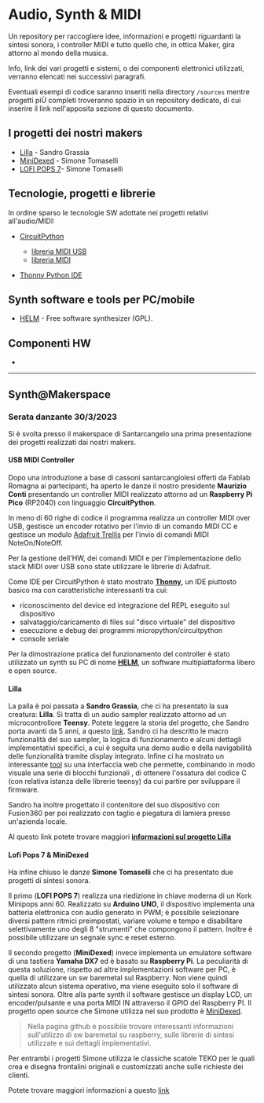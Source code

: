 # Audio, Synth & MIDI

Un repository per raccogliere idee, informazioni e progetti riguardanti la sintesi sonora, i controller MIDI e tutto quello che, in ottica Maker, gira attorno al mondo della musica.

Info, link dei vari progetti e sistemi, o dei componenti elettronici utilizzati, verranno elencati nei successivi paragrafi.

Eventuali esempi di codice saranno inseriti nella directory `/sources` mentre progetti piÙ completi troveranno spazio in un repository dedicato, di cui inserire il link nell'apposita sezione di questo documento.



## I progetti dei nostri makers

- [Lilla](http://lillasampler.it) - Sandro Grassia
- [MiniDexed](https://github.com/probonopd/MiniDexed) - Simone Tomaselli
- [LOFI POPS 7](https://www.youtube.com/watch?v=sYu-AwnDNEU&t=2s)- Simone Tomaselli


## Tecnologie, progetti e librerie 

In ordine sparso le tecnologie SW adottate nei progetti relativi all'audio/MIDI:

- [CircuitPython](https://circuitpython.org/)
    - [libreria MIDI USB](https://docs.circuitpython.org/en/latest/shared-bindings/usb_midi/index.html)
    - [libreria MIDI](https://docs.circuitpython.org/projects/midi/en/latest/api.html)

- [Thonny Python IDE](https://thonny.org/)

## Synth software e tools per PC/mobile

- [HELM](https://tytel.org/helm/) - Free software synthesizer (GPL). 



## Componenti HW

- 

----
## Synth@Makerspace


### Serata danzante 30/3/2023
Si è svolta presso il makerspace di Santarcangelo una prima presentazione dei progetti realizzati dai nostri makers.

#### USB MIDI Controller 

Dopo una introduzione a base di cassoni santarcangiolesi offerti da Fablab Romagna ai partecipanti, ha aperto le danze il nostro presidente  **Maurizio Conti** presentando un controller MIDI realizzato attorno ad un **Raspberry Pi Pico** (RP2040) con linguaggio **CircuitPython**.

In meno di 60 righe di codice il programma realizza un controller MIDI over USB, gestisce un encoder rotativo per l'invio di un comando MIDI CC e gestisce un modulo [Adafruit Trellis](https://learn.adafruit.com/adafruit-trellis-diy-open-source-led-keypad/overview) per l'invio di comandi MIDI NoteOn/NoteOff.

Per la gestione dell'HW, dei comandi MIDI e per l'implementazione dello stack MIDI over USB sono state utilizzare le librerie di Adafruit.

Come IDE per CircuitPython è stato mostrato **[Thonny](https://thonny.org/)**, un IDE piuttosto basico ma con caratteristiche interessanti tra cui:
- riconoscimento del device ed integrazione del REPL eseguito sul dispositivo
- salvataggio/caricamento di files sul "disco virtuale" del dispositivo 
- esecuzione e debug dei programmi micropython/circuitpython
- console seriale 

Per la dimostrazione pratica del funzionamento del controller è stato utilizzato un synth su PC di nome  **[HELM](https://tytel.org/helm/)**, un software multipiattaforma libero e open source.


#### Lilla

La palla è poi passata a **Sandro Grassia**, che ci ha presentato la sua creatura: **Lilla**. Si tratta di un audio sampler realizzato attorno ad un microcontrollore **Teensy**. Potete leggere la storia del progetto, che Sandro porta avanti da 5 anni, a questo [link](https://fablabromagna.org/lilla-story/).
Sandro ci ha descritto le macro funzionalità del suo sampler, la logica di funzionamento e alcuni dettagli implementativi specifici, a cui è seguita una demo audio e della navigabilità delle funzionalità tramite display integrato.
Infine ci ha mostrato un interessante [tool](https://www.pjrc.com/teensy/gui/index.html) su una interfaccia web che permette, combinando in modo visuale una serie di blocchi funzionali , di ottenere l'ossatura del codice C (con relativa istanza delle librerie teensy) da cui partire per sviluppare il firmware.

Sandro ha inoltre progettato  il contenitore del suo dispositivo con Fusion360 per poi realizzato  con taglio e piegatura di lamiera presso un'azienda locale.

Al questo link potete trovare maggiori **[informazioni sul progetto Lilla](http://lillasampler.it)**


#### Lofi Pops 7 & MiniDexed

Ha infine chiuso le danze **Simone Tomaselli** che ci ha presentato due progetti di sintesi sonora.

Il primo (**LOFI POPS 7**) realizza una riedizione in chiave moderna di un Kork Minipops anni 60. Realizzato su **Arduino UNO**, il dispositivo implementa una batteria elettronica con audio generato in PWM; è possibile selezionare diversi pattern ritmici preimpostati, variare volume e tempo e disabilitare selettivamente uno degli 8 "strumenti" che compongono il pattern. Inoltre è possibile utilizzare un segnale sync e reset esterno. 

Il secondo progetto (**MiniDexed**) invece implementa un emulatore software di una tastiera **Yamaha DX7** ed è basato su **Raspberry Pi**. La peculiarità di questa soluzione, rispetto ad altre implementazioni software per PC, è quella di utilizzare un sw baremetal sul Raspberry. Non viene quindi utilizzato alcun sistema operativo, ma viene eseguito solo il software di sintesi sonora. Oltre alla parte synth il software gestisce un display LCD, un encoder/pulsante e una porta MIDI IN attraverso il GPIO del Raspberry PI.
Il progetto open source che Simone utilizza nel suo prodotto è [MiniDexed](https://github.com/probonopd/MiniDexed).
> Nella pagina github è possibile trovare interessanti informazioni sull'utilizzo di sw baremetal su raspberry, sulle librerie di sintesi utilizzate e sui dettagli implementativi.

Per entrambi i progetti Simone utilizza le classiche scatole TEKO per le quali crea e disegna frontalini originali e customizzati anche sulle richieste dei clienti.

Potete trovare maggiori informazioni a questo [link](https://constructure.bio.link)


